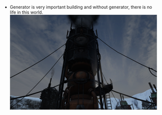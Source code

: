 - Generator is very important building and without generator, there is no life in this world.
![](../assets/images/generator.png)
